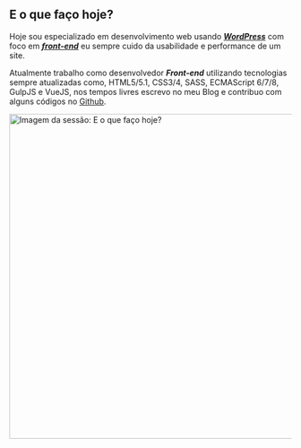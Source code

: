 ---
---

<div class="aboutme__content">

## E o que faço hoje?

Hoje sou especializado em desenvolvimento web usando **_[WordPress](https://br.wordpress.org/)_** com foco em **_[front-end](https://pt.wikipedia.org/wiki/Front-end_e_back-end)_** eu sempre cuido da usabilidade e performance de um site.

Atualmente trabalho como desenvolvedor **_Front-end_** utilizando tecnologias sempre atualizadas como, HTML5/5.1, CSS3/4, SASS, ECMAScript 6/7/8, GulpJS e VueJS, nos tempos livres escrevo no meu <nuxt-link to="/blog">Blog</nuxt-link> e contribuo com alguns códigos no [Github](https://github.com/nandomoreirame).

</div>

<div class="aboutme__thumb">
  <img src="/images/about/im-doing-now-thumb.jpg" srcset="/images/about/im-doing-now-thumb@2x.jpg 2x" width="611px" height="580px" alt="Imagem da sessão: E o que faço hoje?">
</div>
